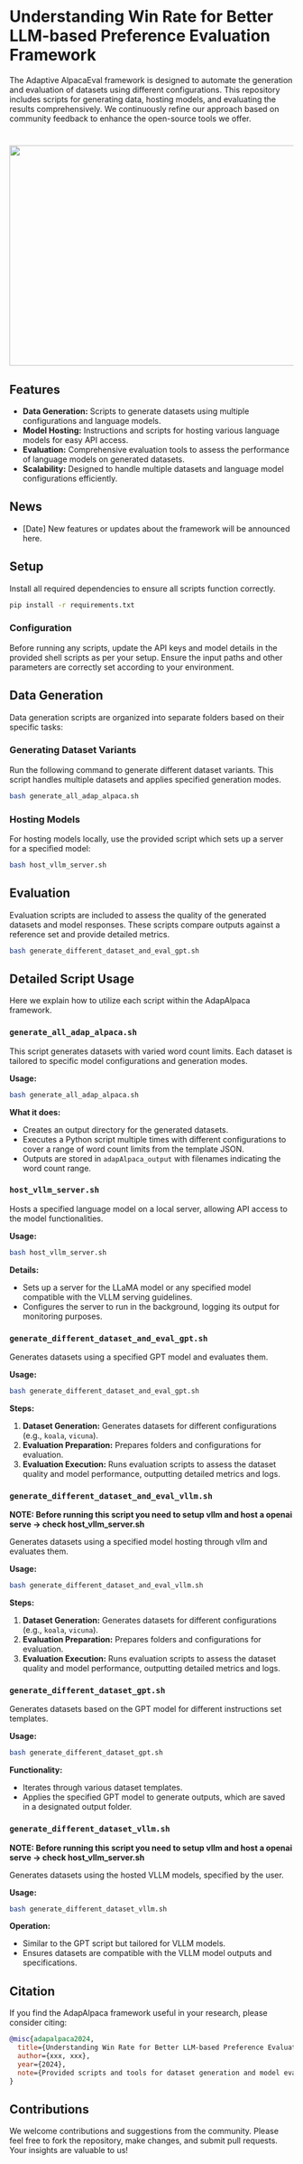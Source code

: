# Understanding Win Rate for Better LLM-based Preference Evaluation Framework

The Adaptive AlpacaEval framework is designed to automate the generation and evaluation of datasets using different configurations. This repository includes scripts for generating data, hosting models, and evaluating the results comprehensively. We continuously refine our approach based on community feedback to enhance the open-source tools we offer.


<h1 style="text-align:center">
<img style="vertical-align:middle" width="2000" height="390" src="./img/logo.png" />
</h1>

## Features

- **Data Generation:** Scripts to generate datasets using multiple configurations and language models.
- **Model Hosting:** Instructions and scripts for hosting various language models for easy API access.
- **Evaluation:** Comprehensive evaluation tools to assess the performance of language models on generated datasets.
- **Scalability:** Designed to handle multiple datasets and language model configurations efficiently.

## News

- [Date] New features or updates about the framework will be announced here.

## Setup

Install all required dependencies to ensure all scripts function correctly.

```bash
pip install -r requirements.txt
```

### Configuration

Before running any scripts, update the API keys and model details in the provided shell scripts as per your setup. Ensure the input paths and other parameters are correctly set according to your environment.

## Data Generation

Data generation scripts are organized into separate folders based on their specific tasks:

### Generating Dataset Variants

Run the following command to generate different dataset variants. This script handles multiple datasets and applies specified generation modes.

```bash
bash generate_all_adap_alpaca.sh
```

### Hosting Models

For hosting models locally, use the provided script which sets up a server for a specified model:

```bash
bash host_vllm_server.sh
```

## Evaluation

Evaluation scripts are included to assess the quality of the generated datasets and model responses. These scripts compare outputs against a reference set and provide detailed metrics.

```bash
bash generate_different_dataset_and_eval_gpt.sh
```

## Detailed Script Usage

Here we explain how to utilize each script within the AdapAlpaca framework.

### `generate_all_adap_alpaca.sh`

This script generates datasets with varied word count limits. Each dataset is tailored to specific model configurations and generation modes.

**Usage:**

```bash
bash generate_all_adap_alpaca.sh
```

**What it does:**

- Creates an output directory for the generated datasets.
- Executes a Python script multiple times with different configurations to cover a range of word count limits from the template JSON.
- Outputs are stored in `adapAlpaca_output` with filenames indicating the word count range.

### `host_vllm_server.sh`

Hosts a specified language model on a local server, allowing API access to the model functionalities.

**Usage:**

```bash
bash host_vllm_server.sh
```

**Details:**

- Sets up a server for the LLaMA model or any specified model compatible with the VLLM serving guidelines.
- Configures the server to run in the background, logging its output for monitoring purposes.

### `generate_different_dataset_and_eval_gpt.sh`

Generates datasets using a specified GPT model and evaluates them.

**Usage:**

```bash
bash generate_different_dataset_and_eval_gpt.sh
```

**Steps:**

1. **Dataset Generation:** Generates datasets for different configurations (e.g., `koala`, `vicuna`).
2. **Evaluation Preparation:** Prepares folders and configurations for evaluation.
3. **Evaluation Execution:** Runs evaluation scripts to assess the dataset quality and model performance, outputting detailed metrics and logs.

### `generate_different_dataset_and_eval_vllm.sh`

**NOTE: Before running this script you need to setup vllm and host a openai serve -> check host_vllm_server.sh**

Generates datasets using a specified model hosting through vllm and evaluates them.

**Usage:**

```bash
bash generate_different_dataset_and_eval_vllm.sh
```

**Steps:**

1. **Dataset Generation:** Generates datasets for different configurations (e.g., `koala`, `vicuna`).
2. **Evaluation Preparation:** Prepares folders and configurations for evaluation.
3. **Evaluation Execution:** Runs evaluation scripts to assess the dataset quality and model performance, outputting detailed metrics and logs.

### `generate_different_dataset_gpt.sh`

Generates datasets based on the GPT model for different instructions set templates.

**Usage:**

```bash
bash generate_different_dataset_gpt.sh
```

**Functionality:**

- Iterates through various dataset templates.
- Applies the specified GPT model to generate outputs, which are saved in a designated output folder.

### `generate_different_dataset_vllm.sh`

**NOTE: Before running this script you need to setup vllm and host a openai serve -> check host_vllm_server.sh**

Generates datasets using the hosted VLLM models, specified by the user.

**Usage:**

```bash
bash generate_different_dataset_vllm.sh
```

**Operation:**

- Similar to the GPT script but tailored for VLLM models.
- Ensures datasets are compatible with the VLLM model outputs and specifications.

## Citation

If you find the AdapAlpaca framework useful in your research, please consider citing:

```bibtex
@misc{adapalpaca2024,
  title={Understanding Win Rate for Better LLM-based Preference Evaluation},
  author={xxx, xxx},
  year={2024},
  note={Provided scripts and tools for dataset generation and model evaluation}
}
```

## Contributions

We welcome contributions and suggestions from the community. Please feel free to fork the repository, make changes, and submit pull requests. Your insights are valuable to us!
